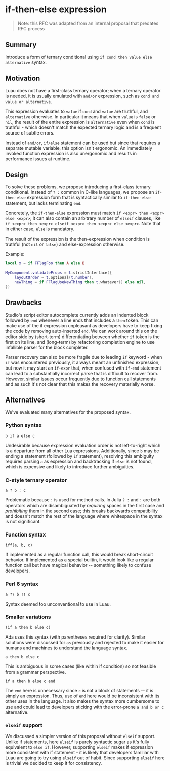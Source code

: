 # if-then-else expression

> Note: this RFC was adapted from an internal proposal that predates RFC process

## Summary

Introduce a form of ternary conditional using `if cond then value else alternative` syntax.

## Motivation

Luau does not have a first-class ternary operator; when a ternary operator is needed, it is usually emulated with `and/or` expression, such as `cond and value or alternative`.

This expression evaluates to `value` if `cond` and `value` are truthful, and `alternative` otherwise. In particular it means that when `value` is `false` or `nil`, the result of the entire expression is `alternative` even when `cond` is truthful - which doesn't match the expected ternary logic and is a frequent source of subtle errors.

Instead of `and/or`, `if/else` statement can be used but since that requires a separate mutable variable, this option isn't ergonomic. An immediately invoked function expression is also unergonomic and results in performance issues at runtime.

## Design

To solve these problems, we propose introducing a first-class ternary conditional. Instead of `? :` common in C-like languages, we propose an `if-then-else` expression form that is syntactically similar to `if-then-else` statement, but lacks terminating `end`.

Concretely, the `if-then-else` expression must match `if <expr> then <expr> else <expr>`; it can also contain an arbitrary number of `elseif` clauses, like `if <expr> then <expr> elseif <expr> then <expr> else <expr>`. Note that in either case, `else` is mandatory.

The result of the expression is the then-expression when condition is truthful (not `nil` or `false`) and else-expression otherwise.

Example:

```lua
local x = if FFlagFoo then A else B

MyComponent.validateProps = t.strictInterface({
	layoutOrder = t.optional(t.number),
	newThing = if FFlagUseNewThing then t.whatever() else nil,
})
```

## Drawbacks

Studio's script editor autocomplete currently adds an indented block followed by `end` whenever a line ends that includes a `then` token. This can make use of the if expression unpleasant as developers have to keep fixing the code by removing auto-inserted `end`. We can work around this on the editor side by (short-term) differentiating between whether `if` token is the first on its line, and (long-term) by refactoring completion engine to use infallible parser for the block completer.

Parser recovery can also be more fragile due to leading `if` keyword - when `if` was encountered previously, it always meant an unfinished expression, but now it may start an `if-expr` that, when confused with `if-end` statement can lead to a substantially incorrect parse that is difficult to recover from. However, similar issues occur frequently due to function call statements and as such it's not clear that this makes the recovery materially worse.

## Alternatives

We've evaluated many alternatives for the proposed syntax.

### Python syntax
```
b if a else c
```
Undesirable because expression evaluation order is not left-to-right which is a departure from all other Lua expressions. Additionally, since `b` may be ending a statement (followed by `if` statement), resolving this ambiguity requires parsing `a` as expression and backtracking if `else` is not found, which is expensive and likely to introduce further ambiguities.

### C-style ternary operator
```
a ? b : c
```
Problematic because `:` is used for method calls. In Julia `? :` and `:` are both operators which are disambiguated by _requiring_ spaces in the first case and _prohibiting_ them in the second case; this breaks backwards compatibility and doesn't match the rest of the language where whitespace in the syntax is not significant.

### Function syntax
```
iff(a, b, c)
```
If implemented as a regular function call, this would break short-circuit behavior. If implemented as a special builtin, it would look like a regular function call but have magical behavior -- something likely to confuse developers.

### Perl 6 syntax
```
a ?? b !! c
```
Syntax deemed too unconventional to use in Luau.

### Smaller variations
```
(if a then b else c)
```
Ada uses this syntax (with parentheses required for clarity). Similar solutions were discussed for `as` previously and rejected to make it easier for humans and machines to understand the language syntax.

```
a then b else c
```
This is ambiguous in some cases (like within if condition) so not feasible from a grammar perspective.

```
if a then b else c end
```
The `end` here is unnecessary since `c` is not a block of statements -- it is simply an expression. Thus, use of `end` here would be inconsistent with its other uses in the language. It also makes the syntax more cumbersome to use and could lead to developers sticking with the error-prone `a and b or c` alternative.

### `elseif` support

We discussed a simpler version of this proposal without `elseif` support. Unlike if statements, here `elseif` is purely syntactic sugar as it's fully equivalent to `else if`. However, supporting `elseif` makes if expression more consistent with if statement - it is likely that developers familiar with Luau are going to try using `elseif` out of habit. Since supporting `elseif` here is trivial we decided to keep it for consistency.
